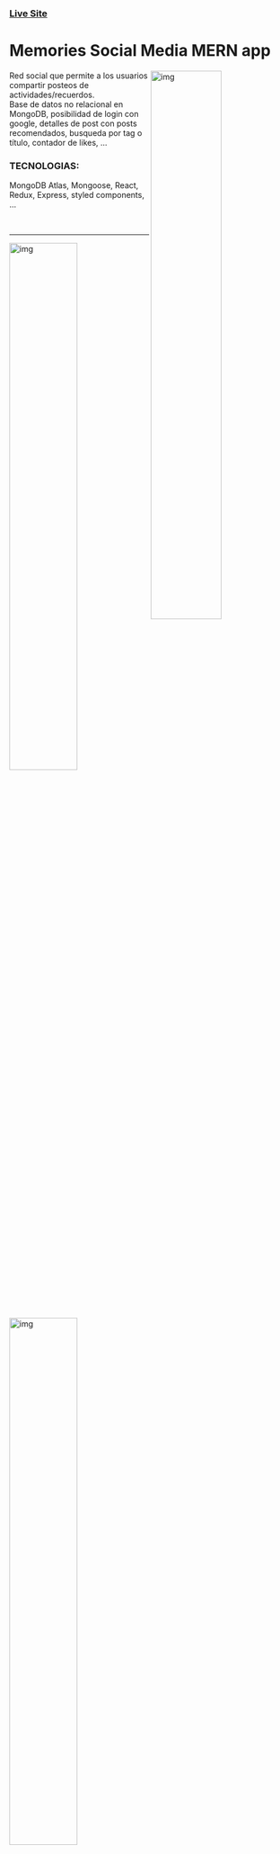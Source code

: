 ### [Live Site](https://social-media-mern-app.netlify.app/)
# Memories Social Media MERN app




<img src="https://i.ibb.co/6NcCP1g/memories-Like-Edit-Delete.png" align="right" alt="img" width="50%" height="auto" border="0">

Red social que permite a los usuarios compartir posteos de actividades/recuerdos. <br/>
Base de datos no relacional en MongoDB, posibilidad de login con google, detalles de post con posts recomendados, busqueda por tag o título, contador de likes, ...

### TECNOLOGIAS: 
MongoDB Atlas, Mongoose, React, Redux, Express, styled components, ...

<br/>

<hr/>


<img src="https://i.ibb.co/VvRYRyY/memories-Relacioandos.png" alt="img" width="49%" height="auto" border="0">   <img src="https://i.ibb.co/qWnTb6V/memories-Crear-Usuario.png" alt="img" width="49%" height="auto" border="0">
